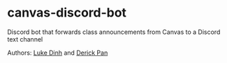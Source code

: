 # canvas-discord-bot
Discord bot that forwards class announcements from Canvas to a Discord text channel

Authors: [Luke Dinh](https://github.com/lxkedinh) and [Derick Pan](https://github.com/derick-pan)
